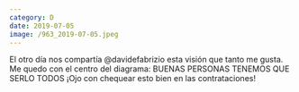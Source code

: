 ```yaml
--- 
category: D 
date: 2019-07-05 
image: /963_2019-07-05.jpeg 
--- 
```


El otro día nos compartía @davidefabrizio  esta visión que tanto me gusta. Me quedo con el centro del diagrama: BUENAS PERSONAS TENEMOS QUE SERLO TODOS ¡Ojo con chequear esto bien en las contrataciones!